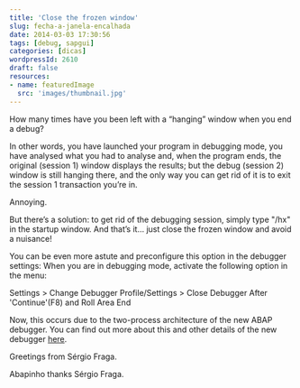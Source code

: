 ```yaml
---
title: 'Close the frozen window'
slug: fecha-a-janela-encalhada
date: 2014-03-03 17:30:56
tags: [debug, sapgui]
categories: [dicas]
wordpressId: 2610
draft: false
resources:
- name: featuredImage
  src: 'images/thumbnail.jpg'
---
```

How many times have you been left with a “hanging” window when you end a debug?

<!--more-->

In other words, you have launched your program in debugging mode, you have analysed what you had to analyse and, when the program ends, the original (session 1) window displays the results; but the debug (session 2) window is still hanging there, and the only way you can get rid of it is to exit the session 1 transaction you’re in.

Annoying.

But there’s a solution: to get rid of the debugging session, simply type "/hx" in the startup window. And that’s it… just close the frozen window and avoid a nuisance!

You can be even more astute and preconfigure this option in the debugger settings: When you are in debugging mode, activate the following option in the menu:

Settings > Change Debugger Profile/Settings > Close Debugger After 'Continue'(F8) and Roll Area End

Now, this occurs due to the two-process architecture of the new ABAP debugger. You can find out more about this and other details of the new debugger [here][1].

Greetings from Sérgio Fraga.

Abapinho thanks Sérgio Fraga.

   [1]: http://sap4u.org/media/userfiles/articles/pdf/26.pdf
